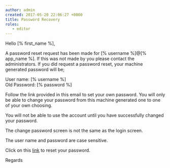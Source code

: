 ```yaml
---
author: admin
created: 2017-05-20 22:06:27 +0000
title: Password Recovery
roles:
   - editor
---
```

<!-- Password Email -->
Hello [% first_name %],

A password reset request has been made for [% username %]@[% app_name %].
If this was not made by you please contact the administrators. If you did
request a password reset, your machine generated password will be;

User name: [% username %]<br/>
Old Password: [% password %]

Follow the link provided in this email to set your own password. You
will only be able to change your password from this machine generated
one to one of your own choosing.

You will not be able to use the account until you have successfully
changed your password.

The change password screen is not the same as the login screen.

The user name and password are case sensitive.

Click on this [link]([%link%]) to reset your password.

Regards
